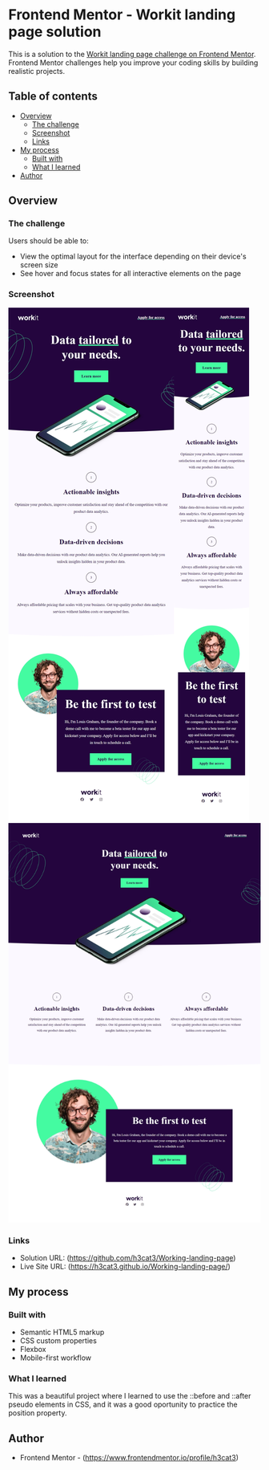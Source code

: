 # Frontend Mentor - Workit landing page solution

This is a solution to the [Workit landing page challenge on Frontend Mentor](https://www.frontendmentor.io/challenges/workit-landing-page-2fYnyle5lu). Frontend Mentor challenges help you improve your coding skills by building realistic projects. 

## Table of contents

- [Overview](#overview)
  - [The challenge](#the-challenge)
  - [Screenshot](#screenshot)
  - [Links](#links)
- [My process](#my-process)
  - [Built with](#built-with)
  - [What I learned](#what-i-learned)
- [Author](#author)


## Overview

### The challenge

Users should be able to:

- View the optimal layout for the interface depending on their device's screen size
- See hover and focus states for all interactive elements on the page

### Screenshot

![](/images/screenShots/iPad%20Mini-1742467895046.jpeg)![](/images/screenShots/iPhone%20SE-1742467907373.jpeg)![](/images/screenShots/laptopWithHiDPIScreen-1742467874650.jpeg)

### Links

- Solution URL: (https://github.com/h3cat3/Working-landing-page)
- Live Site URL: (https://h3cat3.github.io/Working-landing-page/)

## My process

### Built with

- Semantic HTML5 markup
- CSS custom properties
- Flexbox
- Mobile-first workflow

### What I learned

This was a beautiful project where I learned to use the ::before and ::after pseudo elements in CSS, and it was a good oportunity to practice the position property.

## Author

- Frontend Mentor - (https://www.frontendmentor.io/profile/h3cat3)
